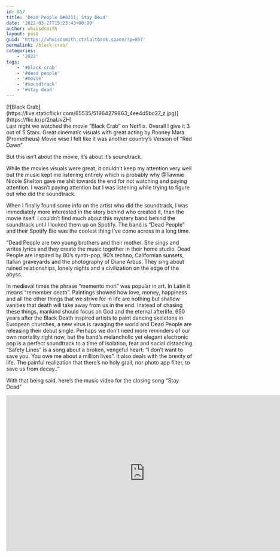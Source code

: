 ```yaml
---
id: 857
title: 'Dead People &#8211; Stay Dead'
date: '2022-03-27T15:23:43+00:00'
author: whoisdsmith
layout: post
guid: 'https://whoisdsmith.ctrlaltback.space/?p=857'
permalink: /black-crab/
categories:
    - '2022'
tags:
    - '#black crab'
    - '#dead people'
    - '#movie'
    - '#soundtrack'
    - '#stay dead'
---
```


<div class="video-container">[![Black Crab](https://live.staticflickr.com/65535/51964279863_4ee4d5bc27_z.jpg)](https://flic.kr/p/2naUvZH)</div>Last night we watched the movie “Black Crab” on Netflix. Overall I give it 3 out of 5 Stars. Great cinematic visuals with great acting by Rooney Mara (Prometheus) Movie wise I felt like it was another country’s Version of “Red Dawn”

But this isn’t about the movie, it’s about it’s soundtrack.

While the movies visuals were great, it couldn’t keep my attention very well but the music kept me listening entirely which is probably why @Tawnie Nicole Shelton gave me shit towards the end for not watching and paying attention. I wasn’t paying attention but I was listening while trying to figure out who did the soundtrack.

When I finally found some info on the artist who did the soundtrack, I was immediately more interested in the story behind who created it, than the movie itself. I couldn’t find much about this mystery band behind the soundtrack until I looked them up on Spotify. The band is “Dead People” and their Spotify Bio was the coolest thing I’ve come across in a long time.

“Dead People are two young brothers and their mother. She sings and writes lyrics and they create the music together in their home studio. Dead People are inspired by 80’s synth-pop, 90’s techno, Californian sunsets, Italian graveyards and the photography of Diane Arbus. They sing about ruined relationships, lonely nights and a civilization on the edge of the abyss.

In medieval times the phrase “memento mori” was popular in art. In Latin it means “remember death”. Paintings showed how love, money, happiness and all the other things that we strive for in life are nothing but shallow vanities that death will take away from us in the end. Instead of chasing these things, mankind should focus on God and the eternal afterlife. 650 years after the Black Death inspired artists to paint dancing skeletons in European churches, a new virus is ravaging the world and Dead People are releasing their debut single. Perhaps we don’t need more reminders of our own mortality right now, but the band’s melancholic yet elegant electronic pop is a perfect soundtrack to a time of isolation, fear and social distancing. “Safety Lines” is a song about a broken, vengeful heart: “I don’t want to save you. You owe me about a million lives”. It also deals with the brevity of life. The painful realization that there’s no holy grail, nor photo app filter, to save us from decay..”

With that being said, here’s the music video for the closing song “Stay Dead”

<div class="video-container"><iframe allow="accelerometer; autoplay; clipboard-write; encrypted-media; gyroscope; picture-in-picture" allowfullscreen="" frameborder="0" height="416" loading="lazy" src="https://www.youtube.com/embed/Kesp-2Nnn_4?feature=oembed" title="Dead People - Stay Dead" width="740"></iframe></div>